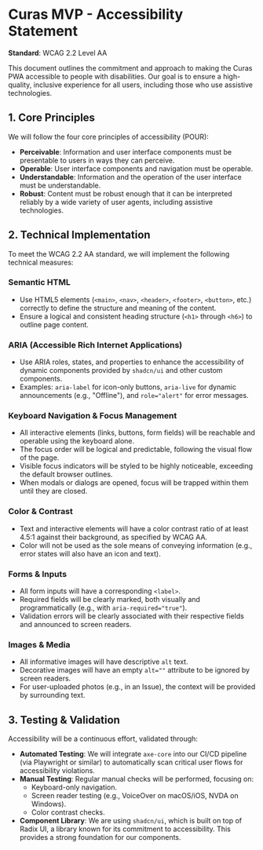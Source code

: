 # Curas MVP - Accessibility Statement

**Standard**: WCAG 2.2 Level AA

This document outlines the commitment and approach to making the Curas PWA accessible to people with disabilities. Our goal is to ensure a high-quality, inclusive experience for all users, including those who use assistive technologies.

## 1. Core Principles

We will follow the four core principles of accessibility (POUR):

-   **Perceivable**: Information and user interface components must be presentable to users in ways they can perceive.
-   **Operable**: User interface components and navigation must be operable.
-   **Understandable**: Information and the operation of the user interface must be understandable.
-   **Robust**: Content must be robust enough that it can be interpreted reliably by a wide variety of user agents, including assistive technologies.

## 2. Technical Implementation

To meet the WCAG 2.2 AA standard, we will implement the following technical measures:

### Semantic HTML
-   Use HTML5 elements (`<main>`, `<nav>`, `<header>`, `<footer>`, `<button>`, etc.) correctly to define the structure and meaning of the content.
-   Ensure a logical and consistent heading structure (`<h1>` through `<h6>`) to outline page content.

### ARIA (Accessible Rich Internet Applications)
-   Use ARIA roles, states, and properties to enhance the accessibility of dynamic components provided by `shadcn/ui` and other custom components.
-   Examples: `aria-label` for icon-only buttons, `aria-live` for dynamic announcements (e.g., "Offline"), and `role="alert"` for error messages.

### Keyboard Navigation & Focus Management
-   All interactive elements (links, buttons, form fields) will be reachable and operable using the keyboard alone.
-   The focus order will be logical and predictable, following the visual flow of the page.
-   Visible focus indicators will be styled to be highly noticeable, exceeding the default browser outlines.
-   When modals or dialogs are opened, focus will be trapped within them until they are closed.

### Color & Contrast
-   Text and interactive elements will have a color contrast ratio of at least 4.5:1 against their background, as specified by WCAG AA.
-   Color will not be used as the sole means of conveying information (e.g., error states will also have an icon and text).

### Forms & Inputs
-   All form inputs will have a corresponding `<label>`.
-   Required fields will be clearly marked, both visually and programmatically (e.g., with `aria-required="true"`).
-   Validation errors will be clearly associated with their respective fields and announced to screen readers.

### Images & Media
-   All informative images will have descriptive `alt` text.
-   Decorative images will have an empty `alt=""` attribute to be ignored by screen readers.
-   For user-uploaded photos (e.g., in an Issue), the context will be provided by surrounding text.

## 3. Testing & Validation

Accessibility will be a continuous effort, validated through:

-   **Automated Testing**: We will integrate `axe-core` into our CI/CD pipeline (via Playwright or similar) to automatically scan critical user flows for accessibility violations.
-   **Manual Testing**: Regular manual checks will be performed, focusing on:
    -   Keyboard-only navigation.
    -   Screen reader testing (e.g., VoiceOver on macOS/iOS, NVDA on Windows).
    -   Color contrast checks.
-   **Component Library**: We are using `shadcn/ui`, which is built on top of Radix UI, a library known for its commitment to accessibility. This provides a strong foundation for our components.
